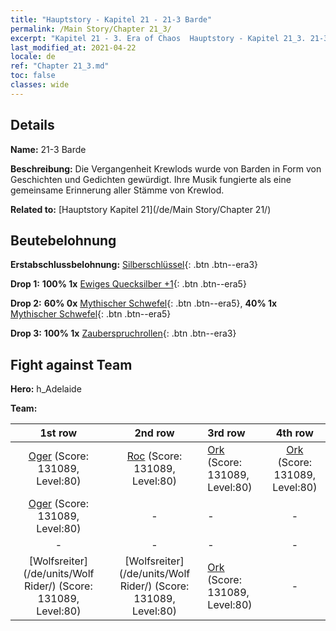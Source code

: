 ```yaml
---
title: "Hauptstory - Kapitel 21 - 21-3 Barde"
permalink: /Main Story/Chapter 21_3/
excerpt: "Kapitel 21 - 3. Era of Chaos  Hauptstory - Kapitel 21_3. 21-3 Barde"
last_modified_at: 2021-04-22
locale: de
ref: "Chapter 21_3.md"
toc: false
classes: wide
---
```


## Details

 **Name:** 21-3 Barde

 **Beschreibung:** Die Vergangenheit Krewlods wurde von Barden in Form von Geschichten und Gedichten gewürdigt. Ihre Musik fungierte als eine gemeinsame Erinnerung aller Stämme von Krewlod.

 **Related to:** [Hauptstory Kapitel 21](/de/Main Story/Chapter 21/)

## Beutebelohnung

 **Erstabschlussbelohnung:** [Silberschlüssel](/ItemsDE/con_693/){: .btn .btn--era3}

 **Drop 1:** **100% 1x** [Ewiges Quecksilber +1](/ItemsDE/mat_70/){: .btn .btn--era5}

 **Drop 2:** **60% 0x** [Mythischer Schwefel](/ItemsDE/mat_64/){: .btn .btn--era5}, **40% 1x** [Mythischer Schwefel](/ItemsDE/mat_64/){: .btn .btn--era5}

 **Drop 3:** **100% 1x** [Zauberspruchrollen](/ItemsDE/con_694/){: .btn .btn--era3}


## Fight against Team
 **Hero:** h_Adelaide

 **Team:**


  | 1st row | 2nd row | 3rd row | 4th row |
  |:----:|:----:|:----|:----:|
  | [Oger](/de/units/Ogre/) (Score: 131089, Level:80)  | [Roc](/de/units/Roc/) (Score: 131089, Level:80)  | [Ork](/de/units/Orc/) (Score: 131089, Level:80)  | [Ork](/de/units/Orc/) (Score: 131089, Level:80)  |
  | [Oger](/de/units/Ogre/) (Score: 131089, Level:80)  | - | - | - |
  | - | - | - | - |
  | [Wolfsreiter](/de/units/Wolf Rider/) (Score: 131089, Level:80)  | [Wolfsreiter](/de/units/Wolf Rider/) (Score: 131089, Level:80)  | [Ork](/de/units/Orc/) (Score: 131089, Level:80)  | - |


